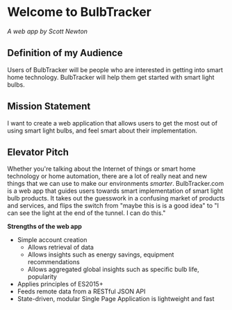 # Welcome to BulbTracker


*A web app by Scott Newton*


## Definition of my Audience
Users of BulbTracker will be people who are interested in getting into smart home technology.
BulbTracker will help them get started with smart light bulbs.

## Mission Statement
I want to create a web application that allows users to get the most out of using smart light bulbs, 
and feel smart about their implementation.

## Elevator Pitch
Whether you're talking about the Internet of things or smart home technology or home automation, 
there are a lot of really neat and new things that we can use to make our environments *smarter*. BulbTracker.com is a web app that guides users towards smart implementation of smart light bulb products. It takes out the guesswork in a confusing market of products and services, and flips the switch from "maybe this is is a good idea" to "I can see the light at the end of the tunnel. I can do this." 

__**Strengths of the web app**__
* Simple account creation
  * Allows retrieval of data
  * Allows insights such as energy savings, equipment recommendations
  * Allows aggregated global insights such as specific bulb life, popularity
* Applies principles of ES2015+
* Feeds remote data from a RESTful JSON API
* State-driven, modular Single Page Application is lightweight and fast